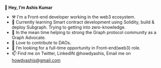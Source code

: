**👋 Hey, I’m Ashis Kumar**
- ⚒️ I'm a Front-end developer working in the web3 ecosystem. 
- 🌱 Currently learning Smart contract development using Solidity, build & deploy Subgraph. Trying to getting into zero-knowledge.
- 🤝  In the mean time helping to strong the Graph protocol community as a Graph Advocate.
- 💞️ Love to contribute to DAOs. 
- 🚪 I’m looking for a full-time opportunity in Front-end(web3) role.
- 📫 Find me on Twitter, LinkedIN @howdyashis, Email me on howdyashis@gmail.com 
<!---
ashiskumar-1999/ashiskumar-1999 is a ✨ special ✨ repository because its `README.md` (this file) appears on your GitHub profile.
You can click the Preview link to take a look at your changes.👀
--->

